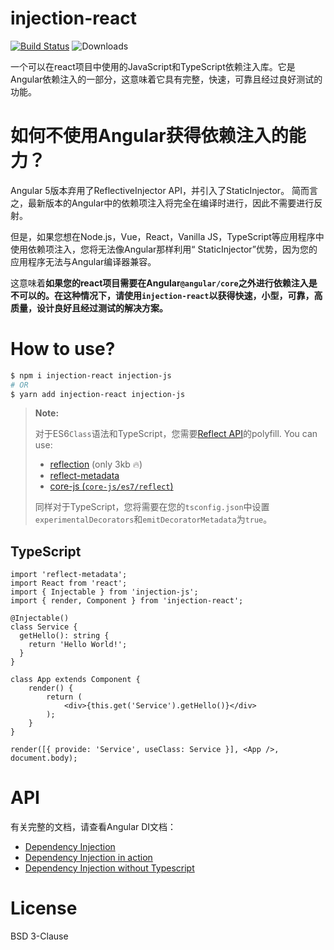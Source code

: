 # injection-react
[![Build Status](https://travis-ci.org/mgechev/injection-js.svg?branch=master)](https://travis-ci.org/mgechev/injection-react) ![Downloads](https://img.shields.io/npm/dm/injection-react.svg)

一个可以在react项目中使用的JavaScript和TypeScript依赖注入库。它是Angular依赖注入的一部分，这意味着它具有完整，快速，可靠且经过良好测试的功能。

# 如何不使用Angular获得依赖注入的能力？

Angular 5版本弃用了ReflectiveInjector API，并引入了StaticInjector。 简而言之，最新版本的Angular中的依赖项注入将完全在编译时进行，因此不需要进行反射。

但是，如果您想在Node.js，Vue，React，Vanilla JS，TypeScript等应用程序中使用依赖项注入，您将无法像Angular那样利用“ StaticInjector”优势，因为您的应用程序无法与Angular编译器兼容。

这意味着**如果您的react项目需要在Angular`@angular/core`之外进行依赖注入是不可以的。在这种情况下，请使用`injection-react`以获得快速，小型，可靠，高质量，设计良好且经过测试的解决方案。**

# How to use?

```sh
$ npm i injection-react injection-js
# OR
$ yarn add injection-react injection-js
```

> **Note:**
>
> 对于ES6`Class`语法和TypeScript，您需要[Reflect API](http://www.ecma-international.org/ecma-262/6.0/#sec-reflection)的polyfill.
> You can use:
>
> - [reflection](https://www.npmjs.com/package/@abraham/reflection) (only 3kb 🔥)
> - [reflect-metadata](https://www.npmjs.com/package/reflect-metadata)
> - [core-js (`core-js/es7/reflect`)](https://www.npmjs.com/package/core-js)
>
>同样对于TypeScript，您将需要在您的`tsconfig.json`中设置`experimentalDecorators`和`emitDecoratorMetadata`为`true`。

## TypeScript

```tsx
import 'reflect-metadata';
import React from 'react';
import { Injectable } from 'injection-js';
import { render, Component } from 'injection-react';

@Injectable()
class Service {
  getHello(): string {
    return 'Hello World!';
  }
}

class App extends Component {
    render() {
        return (
            <div>{this.get('Service').getHello()}</div>
        );
    }
}

render([{ provide: 'Service', useClass: Service }], <App />, document.body);

```

# API

有关完整的文档，请查看Angular DI文档：

- [Dependency Injection](https://v4.angular.io/guide/dependency-injection)
- [Dependency Injection in action](https://v4.angular.io/guide/dependency-injection-in-action)
- [Dependency Injection without Typescript](https://v2.angular.io/docs/ts/latest/cookbook/ts-to-js.html#!#dependency-injection)

# License

BSD 3-Clause